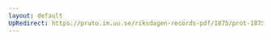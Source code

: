 ```yaml
---
layout: default
UpRedirect: https://pruto.im.uu.se/riksdagen-records-pdf/1875/prot-1875--ak--018/prot-1875--ak--018_054.pdf
---
```

